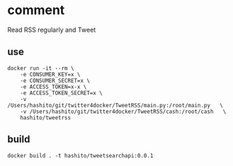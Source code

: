 # comment

Read RSS regularly and Tweet

## use

```
docker run -it --rm \
    -e CONSUMER_KEY=x \
    -e CONSUMER_SECRET=x \
    -e ACCESS_TOKEN=x-x \
    -e ACCESS_TOKEN_SECRET=x \
    -v /Users/hashito/git/twitter4docker/TweetRSS/main.py:/root/main.py   \
    -v /Users/hashito/git/twitter4docker/TweetRSS/cash:/root/cash   \
    hashito/tweetrss
```


## build

```
docker build . -t hashito/tweetsearchapi:0.0.1
```